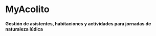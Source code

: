 # MyAcolito
#### Gestión de asistentes, habitaciones y actividades para jornadas de naturaleza lúdica
